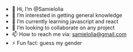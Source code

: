 - 👋 Hi, I’m @Samielolia
- 👀 I’m interested in getting general knowledge
- 🌱 I’m currently learning javascript and react
- 💞️ I’m looking to collaborate on any project
- 📫 How to reach me via: samielolia@gmail.com
- ⚡ Fun fact: guess my gender

<!---
Samielolia/Samielolia is a ✨ special ✨ repository because its `README.md` (this file) appears on your GitHub profile.
You can click the Preview link to take a look at your changes.
--->
